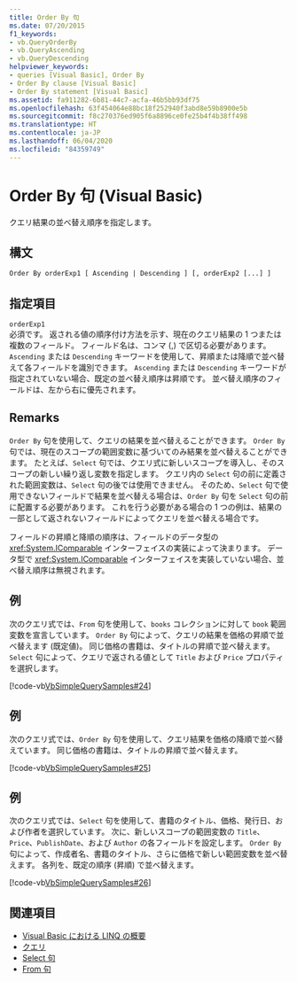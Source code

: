 ```yaml
---
title: Order By 句
ms.date: 07/20/2015
f1_keywords:
- vb.QueryOrderBy
- vb.QueryAscending
- vb.QueryDescending
helpviewer_keywords:
- queries [Visual Basic], Order By
- Order By clause [Visual Basic]
- Order By statement [Visual Basic]
ms.assetid: fa911282-6b81-44c7-acfa-46b5bb93df75
ms.openlocfilehash: 63f454064e88bc18f252940f3abd8e59b8900e5b
ms.sourcegitcommit: f8c270376ed905f6a8896ce0fe25b4f4b38ff498
ms.translationtype: HT
ms.contentlocale: ja-JP
ms.lasthandoff: 06/04/2020
ms.locfileid: "84359749"
---
```

# <a name="order-by-clause-visual-basic"></a>Order By 句 (Visual Basic)
クエリ結果の並べ替え順序を指定します。  
  
## <a name="syntax"></a>構文  
  
```vb  
Order By orderExp1 [ Ascending | Descending ] [, orderExp2 [...] ]  
```  
  
## <a name="parts"></a>指定項目  
 `orderExp1`  
 必須です。 返される値の順序付け方法を示す、現在のクエリ結果の 1 つまたは複数のフィールド。 フィールド名は、コンマ (,) で区切る必要があります。 `Ascending` または `Descending` キーワードを使用して、昇順または降順で並べ替えて各フィールドを識別できます。 `Ascending` または `Descending` キーワードが指定されていない場合、既定の並べ替え順序は昇順です。 並べ替え順序のフィールドは、左から右に優先されます。  
  
## <a name="remarks"></a>Remarks  
 `Order By` 句を使用して、クエリの結果を並べ替えることができます。 `Order By` 句では、現在のスコープの範囲変数に基づいてのみ結果を並べ替えることができます。 たとえば、`Select` 句では、クエリ式に新しいスコープを導入し、そのスコープの新しい繰り返し変数を指定します。 クエリ内の `Select` 句の前に定義された範囲変数は、`Select` 句の後では使用できません。 そのため、`Select` 句で使用できないフィールドで結果を並べ替える場合は、`Order By` 句を `Select` 句の前に配置する必要があります。 これを行う必要がある場合の 1 つの例は、結果の一部として返されないフィールドによってクエリを並べ替える場合です。  
  
 フィールドの昇順と降順の順序は、フィールドのデータ型の <xref:System.IComparable> インターフェイスの実装によって決まります。 データ型で <xref:System.IComparable> インターフェイスを実装していない場合、並べ替え順序は無視されます。  
  
## <a name="example"></a>例  
 次のクエリ式では、`From` 句を使用して、`books` コレクションに対して `book` 範囲変数を宣言しています。 `Order By` 句によって、クエリの結果を価格の昇順で並べ替えます (既定値)。 同じ価格の書籍は、タイトルの昇順で並べ替えます。 `Select` 句によって、クエリで返される値として `Title` および `Price` プロパティを選択します。  
  
 [!code-vb[VbSimpleQuerySamples#24](~/samples/snippets/visualbasic/VS_Snippets_VBCSharp/VbSimpleQuerySamples/VB/QuerySamples1.vb#24)]  
  
## <a name="example"></a>例  
 次のクエリ式では、`Order By` 句を使用して、クエリ結果を価格の降順で並べ替えています。 同じ価格の書籍は、タイトルの昇順で並べ替えます。  
  
 [!code-vb[VbSimpleQuerySamples#25](~/samples/snippets/visualbasic/VS_Snippets_VBCSharp/VbSimpleQuerySamples/VB/QuerySamples1.vb#25)]  
  
## <a name="example"></a>例  
 次のクエリ式では、`Select` 句を使用して、書籍のタイトル、価格、発行日、および作者を選択しています。 次に、新しいスコープの範囲変数の `Title`、`Price`、`PublishDate`、および `Author` の各フィールドを設定します。 `Order By` 句によって、作成者名、書籍のタイトル、さらに価格で新しい範囲変数を並べ替えます。 各列を、既定の順序 (昇順) で並べ替えます。  
  
 [!code-vb[VbSimpleQuerySamples#26](~/samples/snippets/visualbasic/VS_Snippets_VBCSharp/VbSimpleQuerySamples/VB/QuerySamples1.vb#26)]  
  
## <a name="see-also"></a>関連項目

- [Visual Basic における LINQ の概要](../../programming-guide/language-features/linq/introduction-to-linq.md)
- [クエリ](index.md)
- [Select 句](select-clause.md)
- [From 句](from-clause.md)
